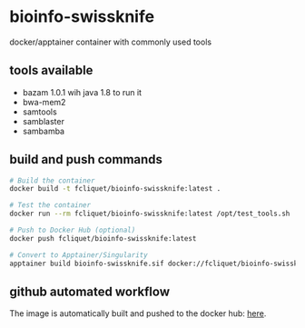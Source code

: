 # bioinfo-swissknife

docker/apptainer container with commonly used tools

## tools available

- bazam 1.0.1 wih java 1.8 to run it
- bwa-mem2
- samtools
- samblaster
- sambamba

## build and push commands

```bash
# Build the container
docker build -t fcliquet/bioinfo-swissknife:latest .

# Test the container
docker run --rm fcliquet/bioinfo-swissknife:latest /opt/test_tools.sh

# Push to Docker Hub (optional)
docker push fcliquet/bioinfo-swissknife:latest

# Convert to Apptainer/Singularity
apptainer build bioinfo-swissknife.sif docker://fcliquet/bioinfo-swissknife:latest
```

## github automated workflow

The image is automatically built and pushed to the docker hub: [here](https://hub.docker.com/repository/docker/fcliquet/bioinfo-swissknife/general).
